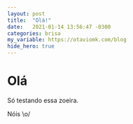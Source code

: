 ```yaml
---
layout: post
title:  "Olá!"
date:   2021-01-14 13:56:47 -0300
categories: brisa
my_variable: https://otaviomk.com/blog
hide_hero: true
---
```

# Olá

Só testando essa zoeira.

Nóis \o/
